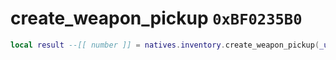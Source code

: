# create_weapon_pickup `0xBF0235B0`

```lua
local result --[[ number ]] = natives.inventory.create_weapon_pickup(_unk0 --[[ number ]], _unk1 --[[ number ]], _unk2 --[[ number ]], _unk3 --[[ number ]], _unk4 --[[ number ]], _unk5 --[[ number ]], _unk6 --[[ number ]])
```